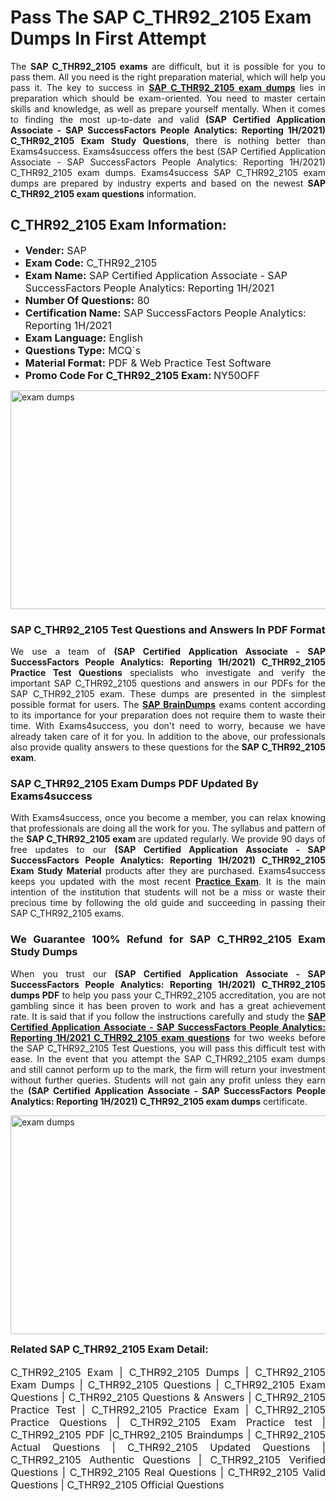 <h1><strong><strong>Pass The SAP C_THR92_2105 Exam Dumps In First Attempt</strong></strong></h1> <p style="text-align:justify">The <strong>SAP C_THR92_2105 exams</strong> are difficult, but it is possible for you to pass them. All you need is the right preparation material, which will help you pass it. The key to success in <a href="https://www.exams4success.com/sap/c_thr92_2105-pdf-exam-dumps"><strong>SAP C_THR92_2105 exam dumps</strong></a> lies in preparation which should be exam-oriented. You need to master certain skills and knowledge, as well as prepare yourself mentally. When it comes to finding the most up-to-date and valid <strong>(SAP Certified Application Associate - SAP SuccessFactors People Analytics: Reporting 1H/2021) C_THR92_2105 Exam Study Questions</strong>, there is nothing better than Exams4success. Exams4success offers the best (SAP Certified Application Associate - SAP SuccessFactors People Analytics: Reporting 1H/2021) C_THR92_2105 exam dumps. Exams4success SAP C_THR92_2105 exam dumps are prepared by industry experts and based on the newest <strong>SAP C_THR92_2105 exam questions</strong> information.</p> <h2><strong><strong>C_THR92_2105 Exam Information:</strong></strong></h2> <ul> <li><span style="font-size:16px"><strong>Vender:</strong> SAP</span></li> <li><span style="font-size:16px"><strong>Exam Code:</strong> C_THR92_2105</span></li> <li><span style="font-size:16px"><strong>Exam Name:</strong> SAP Certified Application Associate - SAP SuccessFactors People Analytics: Reporting 1H/2021</span></li> <li><span style="font-size:16px"><strong>Number Of Questions:</strong> 80</span></li> <li><span style="font-size:16px"><strong>Certification Name:</strong> SAP SuccessFactors People Analytics: Reporting 1H/2021</span></li> <li><span style="font-size:16px"><strong>Exam Language:</strong> English</span></li> <li><span style="font-size:16px"><strong>Questions Type:</strong> MCQ`s</span></li> <li><span style="font-size:16px"><strong>Material Format:</strong> PDF & Web Practice Test Software</span></li> <li><span style="font-size:16px"><strong>Promo Code For C_THR92_2105 Exam: </strong>NY50OFF</span></li> </ul> <p><a href="https://www.exams4success.com/sap/c_thr92_2105-pdf-exam-dumps" rel="no-follow"><img alt="exam dumps" src="https://www.certcollections.com/uploads/content/infrist1.png" style="height:350px; width:750px" /></a></p> <h3><strong>SAP C_THR92_2105 Test Questions and Answers In PDF Format</strong></h3> <p style="text-align:justify">We use a team of <strong>(SAP Certified Application Associate - SAP SuccessFactors People Analytics: Reporting 1H/2021) C_THR92_2105 Practice Test Questions</strong> specialists who investigate and verify the important SAP C_THR92_2105 questions and answers in our PDFs for the SAP C_THR92_2105 exam. These dumps are presented in the simplest possible format for users. The <a href="https://www.exams4success.com/sap-exam-dumps"><strong>SAP BrainDumps</strong></a> exams content according to its importance for your preparation does not require them to waste their time. With Exams4success, you don't need to worry, because we have already taken care of it for you. In addition to the above, our professionals also provide quality answers to these questions for the<strong> SAP C_THR92_2105 exam</strong>.</p> <h3><strong> SAP C_THR92_2105 Exam Dumps PDF Updated By Exams4success</strong></h3> <p style="text-align:justify">With Exams4success, once you become a member, you can relax knowing that professionals are doing all the work for you. The syllabus and pattern of the <strong>SAP C_THR92_2105 exam </strong>are updated regularly. We provide 90 days of free updates to our <strong>(SAP Certified Application Associate - SAP SuccessFactors People Analytics: Reporting 1H/2021) C_THR92_2105 Exam Study Material</strong> products after they are purchased. Exams4success keeps you updated with the most recent <a href="https://www.exams4success.com/"><strong>Practice Exam</strong></a>. It is the main intention of the institution that students will not be a miss or waste their precious time by following the old guide and succeeding in passing their SAP C_THR92_2105 exams.</p> <h3 style="text-align:justify"><strong>We Guarantee 100% Refund for SAP C_THR92_2105 Exam Study Dumps</strong></h3> <p style="text-align:justify">When you trust our <strong>(SAP Certified Application Associate - SAP SuccessFactors People Analytics: Reporting 1H/2021) C_THR92_2105 dumps PDF</strong> to help you pass your C_THR92_2105 accreditation, you are not gambling since it has been proven to work and has a great achievement rate. It is said that if you follow the instructions carefully and study the <a href="https://www.exams4success.com/sap/c_thr92_2105-pdf-exam-dumps"><strong>SAP Certified Application Associate - SAP SuccessFactors People Analytics: Reporting 1H/2021 C_THR92_2105 exam questions</strong></a> for two weeks before the SAP C_THR92_2105 Test Questions, you will pass this difficult test with ease. In the event that you attempt the SAP C_THR92_2105 exam dumps and still cannot perform up to the mark, the firm will return your investment without further queries. Students will not gain any profit unless they earn the <strong>(SAP Certified Application Associate - SAP SuccessFactors People Analytics: Reporting 1H/2021) C_THR92_2105 exam dumps</strong> certificate.</p> <p style="text-align:justify"><a href="https://www.exams4success.com/sap/c_thr92_2105-pdf-exam-dumps" rel="no-follow"><img alt="exam dumps" src="https://www.certcollections.com/uploads/content/free_demo1.png" style="height:350px; width:750px" /></a></p> <p style="text-align:justify"><span style="font-size:16px"><strong>Related SAP C_THR92_2105 Exam Detail:</strong></span><br /> <br /> <span style="font-size:16px">C_THR92_2105 Exam | C_THR92_2105 Dumps | C_THR92_2105 Exam Dumps | C_THR92_2105 Questions | C_THR92_2105 Exam Questions | C_THR92_2105 Questions & Answers | C_THR92_2105 Practice Test | C_THR92_2105 Practice Exam | C_THR92_2105 Practice Questions | C_THR92_2105 Exam Practice test | C_THR92_2105 PDF |C_THR92_2105 Braindumps | C_THR92_2105 Actual Questions | C_THR92_2105 Updated Questions | C_THR92_2105 Authentic Questions | C_THR92_2105 Verified Questions | C_THR92_2105 Real Questions | C_THR92_2105 Valid Questions | C_THR92_2105 Official Questions</span></p>
